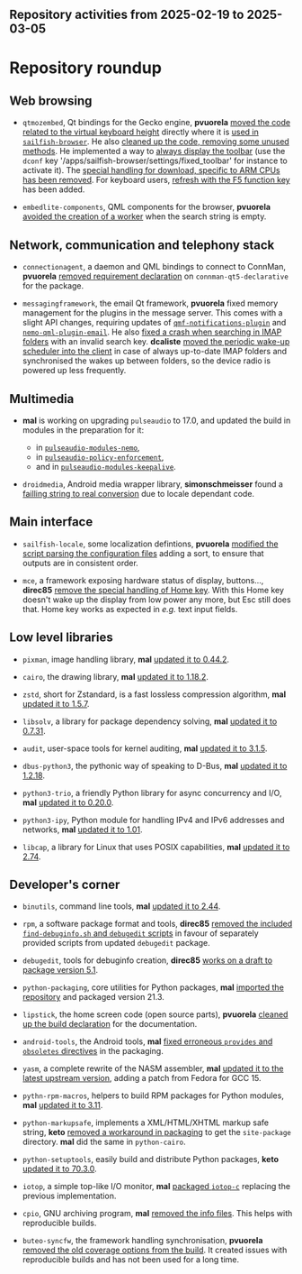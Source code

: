 Repository activities from 2025-02-19 to 2025-03-05
---------------------------------------------------

# Repository roundup

## Web browsing

* `qtmozembed`, Qt bindings for the Gecko engine, **pvuorela** [moved the code related to the virtual keyboard height](https://github.com/sailfishos/qtmozembed/pull/56) directly where it is [used in `sailfish-browser`](https://github.com/sailfishos/sailfish-browser/pull/1095). He also [cleaned up the code, removing some unused methods](https://github.com/sailfishos/sailfish-browser/pull/1098). He implemented a way to [always display the toolbar](https://github.com/sailfishos/sailfish-browser/pull/1099) (use the `dconf` key '/apps/sailfish-browser/settings/fixed_toolbar' for instance to activate it). The [special handling for download, specific to ARM CPUs has been removed](https://github.com/sailfishos/sailfish-browser/pull/1101). For keyboard users, [refresh with the F5 function key](https://github.com/sailfishos/sailfish-browser/pull/1100) has been added.

* `embedlite-components`, QML components for the browser, **pvuorela** [avoided the creation of a worker](https://github.com/sailfishos/embedlite-components/pull/105) when the search string is empty.

## Network, communication and telephony stack

* `connectionagent`, a daemon and QML bindings to connect to ConnMan, **pvuorela** [removed requirement declaration](https://github.com/sailfishos/connectionagent/pull/9) on `connman-qt5-declarative` for the package.

* `messagingframework`, the email Qt framework, **pvuorela** fixed memory management for the plugins in the message server. This comes with a slight API changes, requiring updates of [`qmf-notifications-plugin`](https://github.com/sailfishos/qmf-notifications-plugin/pull/8) and [`nemo-qml-plugin-email`](https://github.com/sailfishos/nemo-qml-plugin-email/pull/26). He also [fixed a crash when searching in IMAP folders](https://github.com/sailfishos/messagingframework/pull/40) with an invalid search key. **dcaliste** [moved the periodic wake-up scheduler into the client](https://github.com/sailfishos/messagingframework/pull/39) in case of always up-to-date IMAP folders and synchronised the wakes up between folders, so the device radio is powered up less frequently.

## Multimedia

* **mal** is working on upgrading `pulseaudio` to 17.0, and updated the build in modules in the preparation for it:
  - in [`pulseaudio-modules-nemo`](https://github.com/sailfishos/pulseaudio-modules-nemo/pull/2),
  - in [`pulseaudio-policy-enforcement`](https://github.com/sailfishos/pulseaudio-policy-enforcement/pull/4),
  - and in [`pulseaudio-modules-keepalive`](https://github.com/sailfishos/pulseaudio-modules-keepalive/pull/2).
  
* `droidmedia`, Android media wrapper library, **simonschmeisser** found a [failling string to real conversion](https://github.com/sailfishos/droidmedia/pull/123) due to locale dependant code.

## Main interface

* `sailfish-locale`, some localization defintions, **pvuorela** [modified the script parsing the configuration files](https://github.com/sailfishos/sailfish-locale/pull/2) adding a sort, to ensure that outputs are in consistent order.

* `mce`, a framework exposing hardware status of display, buttons…, **direc85** [remove the special handling of Home key](https://github.com/sailfishos/mce/pull/39). With this Home key doesn't wake up the display from low power any more, but Esc still does that. Home key works as expected in _e.g._ text input fields.

## Low level libraries

* `pixman`, image handling library, **mal** [updated it to 0.44.2](https://github.com/sailfishos/pixman/pull/4).

* `cairo`, the drawing library, **mal** [updated it to 1.18.2](https://github.com/sailfishos/cairo/pull/4).

* `zstd`, short for Zstandard, is a fast lossless compression algorithm, **mal** [updated it to 1.5.7](https://github.com/sailfishos/zstd/pull/3).

* `libsolv`, a library for package dependency solving, **mal** [updated it to 0.7.31](https://github.com/sailfishos/libsolv/pull/4).

* `audit`, user-space tools for kernel auditing, **mal** [updated it to 3.1.5](https://github.com/sailfishos/audit/pull/3).

* `dbus-python3`, the pythonic way of speaking to D-Bus, **mal** [updated it to 1.2.18](https://github.com/sailfishos/dbus-python3/pull/1).

* `python3-trio`, a friendly Python library for async concurrency and I/O, **mal** [updated it to 0.20.0](https://github.com/sailfishos/python3-trio/pull/1).

* `python3-ipy`, Python module for handling IPv4 and IPv6 addresses and networks, **mal** [updated it to 1.01](https://github.com/sailfishos/python3-trio/pull/1).

* `libcap`, a library for Linux that uses POSIX capabilities, **mal** [updated it to 2.74](https://github.com/sailfishos/libcap/pull/3).

## Developer's corner

* `binutils`, command line tools, **mal** [updated it to 2.44](https://github.com/sailfishos/binutils/pull/7).

* `rpm`, a software package format and tools, **direc85** [removed the included `find-debuginfo.sh` and `debugedit` scripts](https://github.com/sailfishos/rpm/pull/17) in favour of separately provided scripts from updated `debugedit` package.

* `debugedit`, tools for debuginfo creation, **direc85** [works on a draft to package version 5.1](https://github.com/sailfishos/debugedit/pull/1).

* `python-packaging`, core utilities for Python packages, **mal** [imported the repository](https://github.com/sailfishos/python-packaging) and packaged version 21.3.

* `lipstick`, the home screen code (open source parts), **pvuorela** [cleaned up the build declaration](https://github.com/sailfishos/lipstick/pull/64) for the documentation.

* `android-tools`, the Android tools, **mal** [fixed erroneous `provides` and `obsoletes` directives](https://github.com/sailfishos/android-tools/pull/3) in the packaging.

* `yasm`, a complete rewrite of the NASM assembler, **mal** [updated it to the latest upstream version](https://github.com/sailfishos/yasm/pull/5), adding a patch from Fedora for GCC 15.

* `pythn-rpm-macros`, helpers to build RPM packages for Python modules, **mal** [updated it to 3.11](https://github.com/sailfishos/python-rpm-macros/pull/1).

* `python-markupsafe`, implements a XML/HTML/XHTML markup safe string, **keto** [removed a workaround in packaging](https://github.com/sailfishos/python-markupsafe/pull/2) to get the `site-package` directory. **mal** did the same in `python-cairo`.

* `python-setuptools`, easily build and distribute Python packages, **keto** [updated it to 70.3.0](https://github.com/sailfishos/python-setuptools/pull/2).

* `iotop`, a simple top-like I/O monitor, **mal** [packaged `iotop-c`](https://github.com/sailfishos/iotop/pull/1) replacing the previous implementation.

* `cpio`, GNU archiving program, **mal** [removed the info files](https://github.com/sailfishos/cpio/pull/3). This helps with reproducible builds.

* `buteo-syncfw`, the framework handling synchronisation, **pvuorela** [removed the old coverage options from the build](https://github.com/sailfishos/buteo-syncfw/pull/23). It created issues with reproducible builds and has not been used for a long time.
